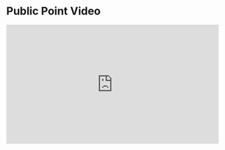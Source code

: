 # Public Point Video

<iframe width="560" height="315" src="https://www.youtube-nocookie.com/embed/NrSCFIeXKek?rel=0" frameborder="0" allow="autoplay; encrypted-media" allowfullscreen></iframe>
